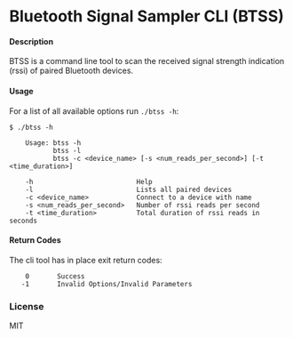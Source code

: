 # Bluetooth Signal Sampler CLI (BTSS)


#### Description
BTSS is a command line tool to scan the received signal strength indication (rssi) of paired Bluetooth devices.


#### Usage 
For a list of all available options run `./btss -h`:

```
$ ./btss -h

	Usage: btss -h
		   btss -l
		   btss -c <device_name> [-s <num_reads_per_second>] [-t <time_duration>]
		   
    -h                          Help
    -l                          Lists all paired devices
    -c <device_name>            Connect to a device with name
    -s <num_reads_per_second>   Number of rssi reads per second
    -t <time_duration>          Total duration of rssi reads in seconds
```

#### Return Codes
The cli tool has in place exit return codes:
```
	0		Success
   -1		Invalid Options/Invalid Parameters
```

### License
MIT